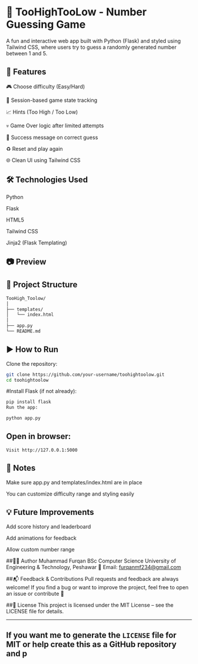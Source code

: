 # 🎯 TooHighTooLow - Number Guessing Game
A fun and interactive web app built with Python (Flask) and styled using Tailwind CSS, where users try to guess a randomly generated number between 1 and 5.
## 🚀 Features
🎮 Choose difficulty (Easy/Hard)

🔐 Session-based game state tracking

📈 Hints (Too High / Too Low)

💀 Game Over logic after limited attempts

🎉 Success message on correct guess

♻️ Reset and play again

🌐 Clean UI using Tailwind CSS

## 🛠️ Technologies Used
Python

Flask

HTML5

Tailwind CSS

Jinja2 (Flask Templating)

## 📷 Preview

## 📂 Project Structure
```bash
TooHigh_Toolow/
│
├── templates/
│   └── index.html
│
├── app.py
└── README.md
```
## ▶️ How to Run
Clone the repository:

```bash
git clone https://github.com/your-username/toohightoolow.git
cd toohightoolow
```
#Install Flask (if not already):
```bash
pip install flask
Run the app:
```
```bash
python app.py
```
## Open in browser:

```
Visit http://127.0.0.1:5000
```

## 📌 Notes
Make sure app.py and templates/index.html are in place

You can customize difficulty range and styling easily

## 💡 Future Improvements
Add score history and leaderboard

Add animations for feedback

Allow custom number range

##🧑‍💻 Author
Muhammad Furqan
BSc Computer Science
University of Engineering & Technology, Peshawar
📧 Email: furqanmf234@gmail.com

##📬 Feedback & Contributions
Pull requests and feedback are always welcome!
If you find a bug or want to improve the project, feel free to open an issue or contribute 🚀

##📃 License
This project is licensed under the MIT License – see the LICENSE file for details.


---

If you want me to generate the `LICENSE` file for MIT or help create this as a GitHub repository and p
---

